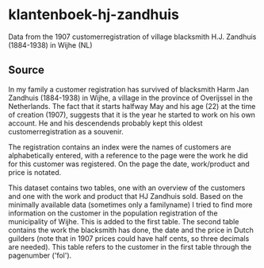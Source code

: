 # klantenboek-hj-zandhuis
Data from the 1907 customerregistration of village blacksmith H.J. Zandhuis (1884-1938) in Wijhe (NL)

## Source
In my family a customer registration has survived of blacksmith Harm Jan Zandhuis (1884-1938) in Wijhe, a village in the province of Overijssel in the Netherlands. The fact that it starts halfway May and his age (22) at the time of creation (1907), suggests that it is the year he started to work on his own account. He and his descendends probably kept this oldest customerregistration as a souvenir.

The registration contains an index were the names of customers are alphabetically entered, with a reference to the page were the work he did for this customer was registered. On the page the date, work/product and price is notated.

This dataset contains two tables, one with an overview of the customers and one with the work and product that HJ Zandhuis sold. Based on the minimally available data (sometimes only a familyname) I tried to find more information on the customer in the population registration of the municipality of Wijhe. This is added to the first table. The second table contains the work the blacksmith has done, the date and the price in Dutch guilders (note that in 1907 prices could have half cents, so three decimals are needed). This table refers to the customer in the first table through the pagenumber ('fol').

